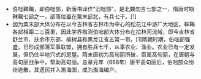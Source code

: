 - 伯咄靺鞨，即伯咄部，新唐书译作“汩咄部”，是北魏勿吉七部之一、隋唐时期靺鞨七部之一，部落位置在粟末部北，有兵七千。[1]
- 因为粟末部大体分布在以今吉林省吉林市为中心的松花江中游广大地区，靺鞨各部相距二三百里，因此学界推测伯咄部大体分布在拉林河流域，即今吉林省舒兰市、扶余市东部、榆树县和黑龙江省五常一带。[1]隋朝时期，伯咄部强盛，已形成部落军事联盟，拥有胜兵七千，从事农业、渔业。农业已有一定发展，但仍住半地穴式的房屋。隋末唐初为高句丽所破，臣属高句丽，在唐朝与高句丽战争中，帮助高句丽。总章元年（668年）唐平高句丽后，伯咄部众纷纷逃散，其遗民并入渤海国，成为渤海编户。
